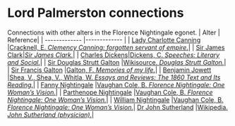 # Lord Palmerston connections
Connections with other alters in the Florence Nightingale egonet.
| Alter  | Reference|
| ------------- |------------- |
| [Lady Charlotte Canning](https://github.com/altealo/FNTest/blob/master/AltersReferences/LadyCharlotteCanning.md)  |[Cracknell, E. *Clemency Canning: forgotten servant of empire.*](https://www.stgeorges-windsor.org/clemency-canning-forgotten-servant-of-empire/)|
| [Sir James Clark](https://github.com/altealo/FNTest/blob/master/AltersReferences/JamesClark.md)|[*Sir James Clark.*](http://www.unofficialroyalty.com/sir-james-clark/)|
| [Charles Dickens](https://github.com/altealo/FNTest/blob/master/AltersReferences/CharlesDickens.md)|[Dickens, C. *Speeches: Literary and Social.*](http://www.dickens-online.info/speeches-literary-and-social-page42.html)|
| [Sir Douglas Strutt Galton](https://github.com/altealo/FNTest/blob/master/AltersReferences/DouglasStruttGalton.md)  |[Wikisource. *Douglas Strutt Galton.*](https://en.wikisource.org/wiki/Galton,_Douglas_Strutt_(DNB01))|
| [Sir Francis Galton](https://github.com/altealo/FNTest/blob/master/AltersReferences/SirFrancisGalton.md)  |[Galton, F. *Memories of my life.*](http://galton.org/cgi-bin/searchImages/galton/search/books/memories/pages/memories_0171.htm)|
| [Benjamin Jowett](https://github.com/altealo/FNTest/blob/master/AltersReferences/BenjaminJowett.md) |[Shea, V., Shea, V., Whitla, W. *Essays and Reviews: The 1860 Text and Its Reading.*](https://books.google.co.uk/books?id=sJcf9rWn8nAC&pg=PA778&lpg=PA778&dq=Jowett+Lord+Palmerston&source=bl&ots=SjApfS457o&sig=ACfU3U0bRDnsg1WDK_VWTfPjhVmYUZRHJw&hl=en&sa=X&ved=2ahUKEwi3tdS-o9DlAhWKalAKHUUDBk0Q6AEwDXoECAkQAg#v=onepage&q=Jowett%20Lord%20Palmerston&f=false)|
| [Fanny Nightingale](https://github.com/altealo/FNTest/blob/master/AltersReferences/FannyNightingale.md) |[Vaughan Cole, B. *Florence Nightingale: One Woman’s Vision.*](http://files.lib.byu.edu/exhibits/nightingale/downloads/HouseofLearningLecture.pdf)|
| [Parthenope Nightingale](https://github.com/altealo/FNTest/blob/master/AltersReferences/ParthenopeNightingale.md) |[Vaughan Cole, B. *Florence Nightingale: One Woman’s Vision.*](http://files.lib.byu.edu/exhibits/nightingale/downloads/HouseofLearningLecture.pdf)|
| [William Nightingale](https://github.com/altealo/FNTest/blob/master/AltersReferences/WilliamNightingale.md) |[Vaughan Cole, B. *Florence Nightingale: One Woman’s Vision.*](http://files.lib.byu.edu/exhibits/nightingale/downloads/HouseofLearningLecture.pdf)|
 [Dr John Sutherland](https://github.com/altealo/FNTest/blob/master/AltersReferences/JohnSutherland.md) |[Wikipedia. *John Sutherland (physician).*](https://en.wikipedia.org/wiki/John_Sutherland_(physician))|
